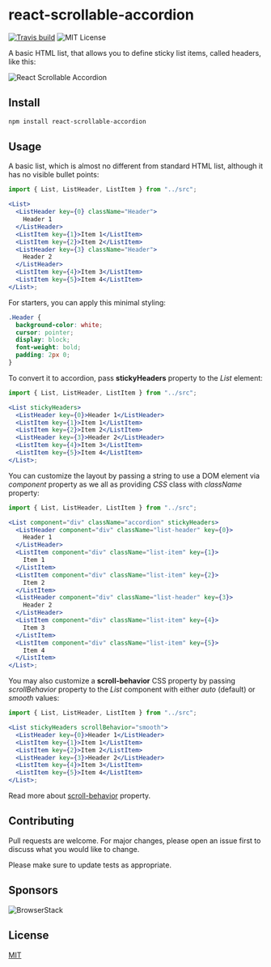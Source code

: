 # react-scrollable-accordion

[![Travis build](https://img.shields.io/travis/andrii-maglovanyi/react-scrollable-accordion?style=flat-square)](https://travis-ci.org/andrii-maglovanyi/react-scrollable-accordion)
![MIT License](https://img.shields.io/github/license/andrii-maglovanyi/react-scrollable-accordion?style=flat-square)

A basic HTML list, that allows you to define sticky list items, called headers, like this:

![React Scrollable Accordion](https://media.giphy.com/media/cNNwh9yFDzhZhceNEY/giphy.gif)

## Install

```bash
npm install react-scrollable-accordion
```

## Usage

A basic list, which is almost no different from standard HTML list, although it has no visible bullet points:

```jsx
import { List, ListHeader, ListItem } from "../src";

<List>
  <ListHeader key={0} className="Header">
    Header 1
  </ListHeader>
  <ListItem key={1}>Item 1</ListItem>
  <ListItem key={2}>Item 2</ListItem>
  <ListHeader key={3} className="Header">
    Header 2
  </ListHeader>
  <ListItem key={4}>Item 3</ListItem>
  <ListItem key={5}>Item 4</ListItem>
</List>;
```

For starters, you can apply this minimal styling:

```css
.Header {
  background-color: white;
  cursor: pointer;
  display: block;
  font-weight: bold;
  padding: 2px 0;
}
```

To convert it to accordion, pass **stickyHeaders** property to the _List_ element:

```jsx
import { List, ListHeader, ListItem } from "../src";

<List stickyHeaders>
  <ListHeader key={0}>Header 1</ListHeader>
  <ListItem key={1}>Item 1</ListItem>
  <ListItem key={2}>Item 2</ListItem>
  <ListHeader key={3}>Header 2</ListHeader>
  <ListItem key={4}>Item 3</ListItem>
  <ListItem key={5}>Item 4</ListItem>
</List>;
```

You can customize the layout by passing a string to use a DOM element via _component_ property as we all as providing _CSS_ class with _className_ property:

```jsx
import { List, ListHeader, ListItem } from "../src";

<List component="div" className="accordion" stickyHeaders>
  <ListHeader component="div" className="list-header" key={0}>
    Header 1
  </ListHeader>
  <ListItem component="div" className="list-item" key={1}>
    Item 1
  </ListItem>
  <ListItem component="div" className="list-item" key={2}>
    Item 2
  </ListItem>
  <ListHeader component="div" className="list-header" key={3}>
    Header 2
  </ListHeader>
  <ListItem component="div" className="list-item" key={4}>
    Item 3
  </ListItem>
  <ListItem component="div" className="list-item" key={5}>
    Item 4
  </ListItem>
</List>;
```

You may also customize a **scroll-behavior** CSS property by passing _scrollBehavior_ property to the _List_ component with either _auto_ (default) or _smooth_ values:

```jsx
import { List, ListHeader, ListItem } from "../src";

<List stickyHeaders scrollBehavior="smooth">
  <ListHeader key={0}>Header 1</ListHeader>
  <ListItem key={1}>Item 1</ListItem>
  <ListItem key={2}>Item 2</ListItem>
  <ListHeader key={3}>Header 2</ListHeader>
  <ListItem key={4}>Item 3</ListItem>
  <ListItem key={5}>Item 4</ListItem>
</List>;
```

Read more about [scroll-behavior](https://developer.mozilla.org/en-US/docs/Web/CSS/scroll-behavior) property.

## Contributing

Pull requests are welcome. For major changes, please open an issue first to discuss what you would like to change.

Please make sure to update tests as appropriate.

## Sponsors

![[BrowserStack](https://photos.app.goo.gl/nwrawQ3og76eU2zK6)](https://www.browserstack.com/)

## License

[MIT](https://choosealicense.com/licenses/mit/)
